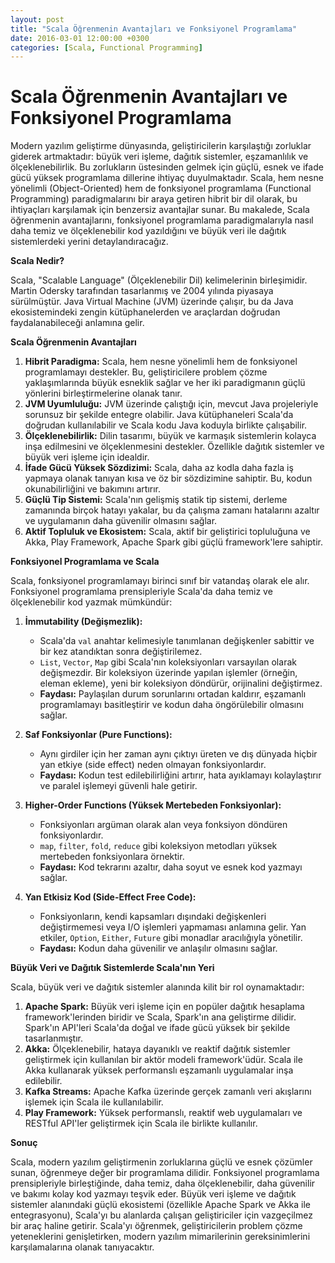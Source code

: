 ```yaml
---
layout: post
title: "Scala Öğrenmenin Avantajları ve Fonksiyonel Programlama"
date: 2016-03-01 12:00:00 +0300
categories: [Scala, Functional Programming]
---
```


# Scala Öğrenmenin Avantajları ve Fonksiyonel Programlama

Modern yazılım geliştirme dünyasında, geliştiricilerin karşılaştığı zorluklar giderek artmaktadır: büyük veri işleme, dağıtık sistemler, eşzamanlılık ve ölçeklenebilirlik. Bu zorlukların üstesinden gelmek için güçlü, esnek ve ifade gücü yüksek programlama dillerine ihtiyaç duyulmaktadır. Scala, hem nesne yönelimli (Object-Oriented) hem de fonksiyonel programlama (Functional Programming) paradigmalarını bir araya getiren hibrit bir dil olarak, bu ihtiyaçları karşılamak için benzersiz avantajlar sunar. Bu makalede, Scala öğrenmenin avantajlarını, fonksiyonel programlama paradigmalarıyla nasıl daha temiz ve ölçeklenebilir kod yazıldığını ve büyük veri ile dağıtık sistemlerdeki yerini detaylandıracağız.

**Scala Nedir?**

Scala, "Scalable Language" (Ölçeklenebilir Dil) kelimelerinin birleşimidir. Martin Odersky tarafından tasarlanmış ve 2004 yılında piyasaya sürülmüştür. Java Virtual Machine (JVM) üzerinde çalışır, bu da Java ekosistemindeki zengin kütüphanelerden ve araçlardan doğrudan faydalanabileceği anlamına gelir.

**Scala Öğrenmenin Avantajları**

1.  **Hibrit Paradigma:** Scala, hem nesne yönelimli hem de fonksiyonel programlamayı destekler. Bu, geliştiricilere problem çözme yaklaşımlarında büyük esneklik sağlar ve her iki paradigmanın güçlü yönlerini birleştirmelerine olanak tanır.
2.  **JVM Uyumluluğu:** JVM üzerinde çalıştığı için, mevcut Java projeleriyle sorunsuz bir şekilde entegre olabilir. Java kütüphaneleri Scala'da doğrudan kullanılabilir ve Scala kodu Java koduyla birlikte çalışabilir.
3.  **Ölçeklenebilirlik:** Dilin tasarımı, büyük ve karmaşık sistemlerin kolayca inşa edilmesini ve ölçeklenmesini destekler. Özellikle dağıtık sistemler ve büyük veri işleme için idealdir.
4.  **İfade Gücü Yüksek Sözdizimi:** Scala, daha az kodla daha fazla iş yapmaya olanak tanıyan kısa ve öz bir sözdizimine sahiptir. Bu, kodun okunabilirliğini ve bakımını artırır.
5.  **Güçlü Tip Sistemi:** Scala'nın gelişmiş statik tip sistemi, derleme zamanında birçok hatayı yakalar, bu da çalışma zamanı hatalarını azaltır ve uygulamanın daha güvenilir olmasını sağlar.
6.  **Aktif Topluluk ve Ekosistem:** Scala, aktif bir geliştirici topluluğuna ve Akka, Play Framework, Apache Spark gibi güçlü framework'lere sahiptir.

**Fonksiyonel Programlama ve Scala**

Scala, fonksiyonel programlamayı birinci sınıf bir vatandaş olarak ele alır. Fonksiyonel programlama prensipleriyle Scala'da daha temiz ve ölçeklenebilir kod yazmak mümkündür:

1.  **İmmutability (Değişmezlik):**
    *   Scala'da `val` anahtar kelimesiyle tanımlanan değişkenler sabittir ve bir kez atandıktan sonra değiştirilemez.
    *   `List`, `Vector`, `Map` gibi Scala'nın koleksiyonları varsayılan olarak değişmezdir. Bir koleksiyon üzerinde yapılan işlemler (örneğin, eleman ekleme), yeni bir koleksiyon döndürür, orijinalini değiştirmez.
    *   **Faydası:** Paylaşılan durum sorunlarını ortadan kaldırır, eşzamanlı programlamayı basitleştirir ve kodun daha öngörülebilir olmasını sağlar.

2.  **Saf Fonksiyonlar (Pure Functions):**
    *   Aynı girdiler için her zaman aynı çıktıyı üreten ve dış dünyada hiçbir yan etkiye (side effect) neden olmayan fonksiyonlardır.
    *   **Faydası:** Kodun test edilebilirliğini artırır, hata ayıklamayı kolaylaştırır ve paralel işlemeyi güvenli hale getirir.

3.  **Higher-Order Functions (Yüksek Mertebeden Fonksiyonlar):**
    *   Fonksiyonları argüman olarak alan veya fonksiyon döndüren fonksiyonlardır.
    *   `map`, `filter`, `fold`, `reduce` gibi koleksiyon metodları yüksek mertebeden fonksiyonlara örnektir.
    *   **Faydası:** Kod tekrarını azaltır, daha soyut ve esnek kod yazmayı sağlar.

4.  **Yan Etkisiz Kod (Side-Effect Free Code):**
    *   Fonksiyonların, kendi kapsamları dışındaki değişkenleri değiştirmemesi veya I/O işlemleri yapmaması anlamına gelir. Yan etkiler, `Option`, `Either`, `Future` gibi monadlar aracılığıyla yönetilir.
    *   **Faydası:** Kodun daha güvenilir ve anlaşılır olmasını sağlar.

**Büyük Veri ve Dağıtık Sistemlerde Scala'nın Yeri**

Scala, büyük veri ve dağıtık sistemler alanında kilit bir rol oynamaktadır:

1.  **Apache Spark:** Büyük veri işleme için en popüler dağıtık hesaplama framework'lerinden biridir ve Scala, Spark'ın ana geliştirme dilidir. Spark'ın API'leri Scala'da doğal ve ifade gücü yüksek bir şekilde tasarlanmıştır.
2.  **Akka:** Ölçeklenebilir, hataya dayanıklı ve reaktif dağıtık sistemler geliştirmek için kullanılan bir aktör modeli framework'üdür. Scala ile Akka kullanarak yüksek performanslı eşzamanlı uygulamalar inşa edilebilir.
3.  **Kafka Streams:** Apache Kafka üzerinde gerçek zamanlı veri akışlarını işlemek için Scala ile kullanılabilir.
4.  **Play Framework:** Yüksek performanslı, reaktif web uygulamaları ve RESTful API'ler geliştirmek için Scala ile birlikte kullanılır.

**Sonuç**

Scala, modern yazılım geliştirmenin zorluklarına güçlü ve esnek çözümler sunan, öğrenmeye değer bir programlama dilidir. Fonksiyonel programlama prensipleriyle birleştiğinde, daha temiz, daha ölçeklenebilir, daha güvenilir ve bakımı kolay kod yazmayı teşvik eder. Büyük veri işleme ve dağıtık sistemler alanındaki güçlü ekosistemi (özellikle Apache Spark ve Akka ile entegrasyonu), Scala'yı bu alanlarda çalışan geliştiriciler için vazgeçilmez bir araç haline getirir. Scala'yı öğrenmek, geliştiricilerin problem çözme yeteneklerini genişletirken, modern yazılım mimarilerinin gereksinimlerini karşılamalarına olanak tanıyacaktır.